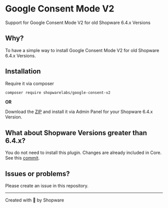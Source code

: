 # Google Consent Mode V2
Support for Google Consent Mode V2 for old Shopware 6.4.x Versions

## Why?
To have a simple way to install Google Consent Mode V2 for old Shopware 6.4.x Versions.

## Installation
Require it via composer
```bash
composer require shopwarelabs/google-consent-v2
```

**OR**

Download the [ZIP](https://github.com/shopwareLabs/google-consent-v2-plugin-sw-6-4/archive/refs/tags/v0.0.1.zip) and install it via Admin Panel for your Shopware 6.4.x Version.

## What about Shopware Versions greater than 6.4.x?
You do not need to install this plugin. Changes are already included in Core. See this [commit](https://github.com/shopware/shopware/commit/c66a460de573ddd6cbfe0a8df2b40d0b6746cbb8).

## Issues or problems?
Please create an issue in this repository.

---

Created with 💙 by Shopware